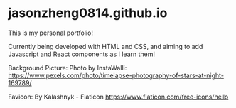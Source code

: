 # jasonzheng0814.github.io

This is my personal portfolio!

Currently being developed with HTML and CSS, and aiming to add Javascript and React components as I learn them!

Background Picture: 
Photo by InstaWalli: https://www.pexels.com/photo/timelapse-photography-of-stars-at-night-169789/

Favicon:
By Kalashnyk - Flaticon
https://www.flaticon.com/free-icons/hello